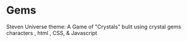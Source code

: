 # Gems
Steven Universe theme:
A Game of "Crystals" bulit using crystal gems characters , html , CSS, & Javascript 
